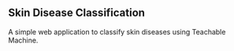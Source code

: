 ## Skin Disease Classification

A simple web application to classify skin diseases using Teachable Machine.
